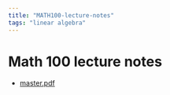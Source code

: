 ```yaml
---
title: "MATH100-lecture-notes"
tags: "linear algebra"
---
```


# Math 100 lecture notes

- [master.pdf](/notes/MATH100-lecture-notes.pdf)

